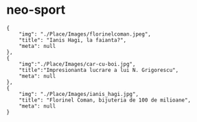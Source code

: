 # neo-sport
    {
        "img": "./Place/Images/florinelcoman.jpeg",
        "title": "Ianis Hagi, la faianta?",
        "meta": null
    },
    {
        "img":"./Place/Images/car-cu-boi.jpg",
        "title":"Impresionanta lucrare a lui N. Grigorescu",
        "meta": null
    },
    {
        "img": "./Place/Images/ianis_hagi.jpg",
        "title": "Florinel Coman, bijuteria de 100 de milioane",
        "meta": null
    }